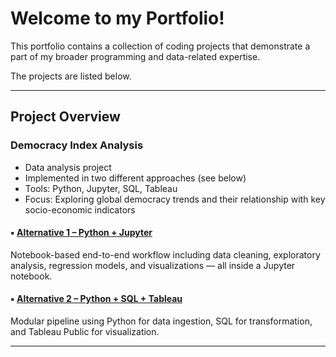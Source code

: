 # Welcome to my Portfolio!

This portfolio contains a collection of coding projects that demonstrate a part of my broader programming and data-related expertise.

The projects are listed below.

---

## Project Overview

### Democracy Index Analysis  
- Data analysis project  
- Implemented in two different approaches (see below)  
- Tools: Python, Jupyter, SQL, Tableau  
- Focus: Exploring global democracy trends and their relationship with key socio-economic indicators

#### ▪️ [Alternative 1 – Python + Jupyter](https://github.com/Dan131O/Democracy_Index_Analysis_Alternative1)  
Notebook-based end-to-end workflow including data cleaning, exploratory analysis, regression models, and visualizations — all inside a Jupyter notebook.  

#### ▪️ [Alternative 2 – Python + SQL + Tableau](https://github.com/Dan131O/Democracy_Index_Analysis_Alternative2)  
Modular pipeline using Python for data ingestion, SQL for transformation, and Tableau Public for visualization.

---
